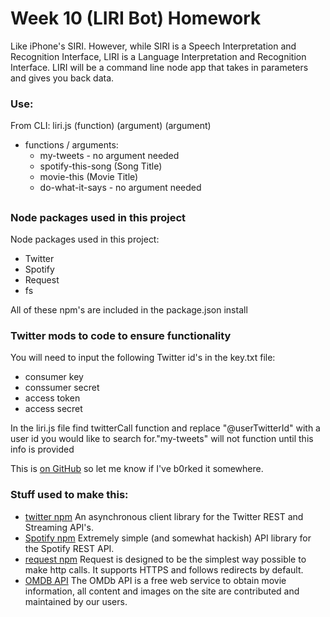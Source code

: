 # Week 10 (LIRI Bot) Homework

Like iPhone's SIRI. However, while SIRI is a Speech Interpretation and Recognition Interface, LIRI is a Language Interpretation and Recognition Interface. LIRI will be a command line node app that takes in parameters and gives you back data.

### Use:
From CLI: liri.js (function) (argument) (argument)

* functions / arguments:
	* my-tweets - no argument needed 
	* spotify-this-song (Song Title)
	* movie-this (Movie Title)
	* do-what-it-says - no argument needed

##

### Node packages used in this project
Node packages used in this project:

 * Twitter
 * Spotify
 * Request
 * fs
 
 All of these npm's are included in the package.json install
### Twitter mods to code to ensure functionality 
You will need to input  the following Twitter id's in the key.txt file: 

 * consumer key
 * conssumer secret
 * access token
 * access secret
 
In the liri.js file find twitterCall function and replace "@userTwitterId" with a user id you would like to search for."my-tweets" will not function until this info is provided


This is [on GitHub](https://github.com/jjm552/liri-node-app) so let me know if I've b0rked it somewhere.



### Stuff used to make this:

 * [twitter npm](https://www.npmjs.com/package/twitter) An asynchronous client library for the Twitter REST and Streaming API's.
 * [Spotify npm](https://www.npmjs.com/package/spotify) Extremely simple (and somewhat hackish) API library for the Spotify REST API.
 * [request npm](https://www.npmjs.com/package/request) Request is designed to be the simplest way possible to make http calls. It supports HTTPS and follows redirects by default.
 * [OMDB API](http://www.omdbapi.com/) The OMDb API is a free web service to obtain movie information, all content and images on the site are contributed and maintained by our users. 

